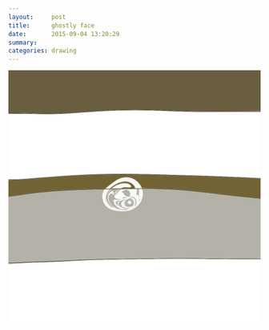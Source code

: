 ```yaml
---
layout:     post
title:      ghostly face
date:       2015-09-04 13:20:29
summary:    
categories: drawing
---
```

![ghostly face](/images/_diary/ghostly-face.png "The face just came into being.")
